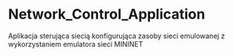 # Network_Control_Application
Aplikacja sterująca siecią konfigurująca zasoby sieci emulowanej z wykorzystaniem emulatora sieci MININET
